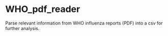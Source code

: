# WHO_pdf_reader
Parse relevant information from WHO influenza reports (PDF) into a csv for further analysis.
